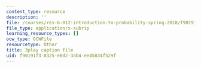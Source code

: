 ```yaml
---
content_type: resource
description: ''
file: /courses/res-6-012-introduction-to-probability-spring-2018/f90191f38325e0d23ab4ee45834f529f_lET4uQLpmM0.srt
file_type: application/x-subrip
learning_resource_types: []
ocw_type: OCWFile
resourcetype: Other
title: 3play caption file
uid: f90191f3-8325-e0d2-3ab4-ee45834f529f
---
```

